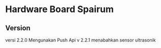 # Hardware Board Spairum

## Version

versi 2.2.0
Mengunakan Push Api
v 2.2.1 menabahkan sensor ultrasonik
